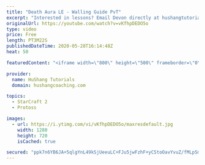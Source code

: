 ```yaml
---
title: "Death Aura LE - Walling Guide PvT"
excerpt: "Interested in lessons? Email Devon directly at hushangtutorials@outlook.com ------------------------------------------------------------------------------------------------------- Want to support HuShang Tutorials directly? Patreon is a website where you can contribute a monthly donation that will help"
originalUrl: https://youtube.com/watch?v=vKfhpDEDO5o
type: video
price: Free
length: PT3M22S
publishedDateTime: 2020-05-28T16:14:48Z
heat: 50

featuredContent: "<iframe width=\"800\" height=\"500\" frameborder=\"0\" src=\"https://www.youtube.com/embed/vKfhpDEDO5o\" allow=\"accelerometer; autoplay; encrypted-media; gyroscope; picture-in-picture\" allowfullscreen></iframe>"

provider:
  name: HuShang Tutorials
  domain: hushangcoaching.com

topics:
  - StarCraft 2
  - Protoss

images:
  - url: https://i.ytimg.com/vi/vKfhpDEDO5o/maxresdefault.jpg
    width: 1280
    height: 720
    isCached: true

secured: "ppk7n6YB6JA+5qlgYnL49kSjUeeuLC+FJu5jwFzhF+yCStoOavYvuZ/fMLpSmDpjxgOHMmuQfcPScFPfGuWpxFUdLFHX6Bz+p6cHqekhEJyFY7+6Gf2ILN4M0IIuYKxhVyTeu6980+hPvfMAyhV7PPiyYOXKf3YhY67njlmJxMVVu3ITYsky+X4Q6bDRQpQhyr7n+zR+92lxwLIcPmdlP69otdyZRfLsjbeg+4GOTqGtqRL4TlOK2fkj9zOkViDAwbh/Dw6zFqZ8lSDAR+ZOb7HAz1cYwjW3vUa7lHq1X38ya/zTaL2l/CVzipL8dwD7DJgMoRUYF6dMHSGQ552mDh2wnRtTI/5XRZbiF4UZHrX9Ga/KvGO4/ipoQaEOJr1iceADrbp/dPqKFSa18P/CtQPYchvxxdl/vHOyecj2HOc=;kipxYjDK7zrAfn9OiU0xhg=="
---
```



